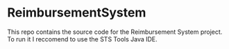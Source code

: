 # ReimbursementSystem

This repo contains the source code for the Reimbursement System project. To run it I reccomend to use the STS Tools Java IDE.
